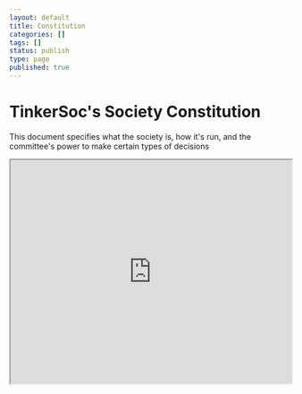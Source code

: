 ```yaml
---
layout: default 
title: Constitution
categories: []
tags: []
status: publish
type: page
published: true
---
```

# TinkerSoc's Society Constitution #
This document specifies what the society is, how it's run, and the committee's power to make certain types of decisions
<iframe src="https://docs.google.com/document/pub?id=1iqhhIRBHfwzzXxmB8fj7c0H5PC-wl7rHk_Mnx7EcoDc&amp;embedded=true" width="100%" height="400px"></iframe>
